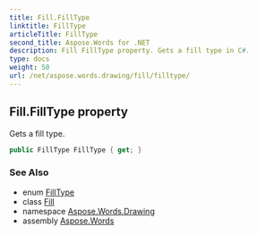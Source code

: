 ```yaml
---
title: Fill.FillType
linktitle: FillType
articleTitle: FillType
second_title: Aspose.Words for .NET
description: Fill FillType property. Gets a fill type in C#.
type: docs
weight: 50
url: /net/aspose.words.drawing/fill/filltype/
---
```

## Fill.FillType property

Gets a fill type.

```csharp
public FillType FillType { get; }
```

### See Also

* enum [FillType](../../filltype/)
* class [Fill](../)
* namespace [Aspose.Words.Drawing](../../../aspose.words.drawing/)
* assembly [Aspose.Words](../../../)
